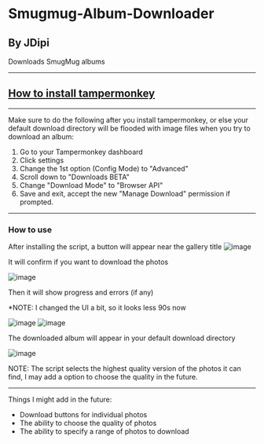 # Smugmug-Album-Downloader
## By JDipi

Downloads SmugMug albums


___
## [How to install tampermonkey](https://www.youtube.com/watch?v=kjeERqWY04s)
___
Make sure to do the following after you install tampermonkey, or else your default download directory will be flooded with image files when you try to download an album:

  1) Go to your Tampermonkey dashboard
  2) Click settings
  3) Change the 1st option (Config Mode) to "Advanced"
  4) Scroll down to "Downloads BETA"
  5) Change "Download Mode" to "Browser API"
  6) Save and exit, accept the new "Manage Download" 
     permission if prompted.
___
### How to use

After installing the script, a button will appear near the gallery title
![image](https://user-images.githubusercontent.com/48573618/189263722-070f8a0d-225c-4739-9acd-d247d6f166b7.png)

It will confirm if you want to download the photos

![image](https://user-images.githubusercontent.com/48573618/189263822-29f79338-12eb-4783-8829-cfbf7b1db6a2.png)

Then it will show progress and errors (if any)

*NOTE: I changed the UI a bit, so it looks less 90s now

![image](https://user-images.githubusercontent.com/48573618/189264055-b49d960a-3b0f-4f8e-a4ff-ba4520098404.png)
![image](https://user-images.githubusercontent.com/48573618/189264351-2b49a6d7-9b7e-4707-8864-25c051d758ae.png)

The downloaded album will appear in your default download directory

![image](https://user-images.githubusercontent.com/48573618/189264208-a32c3427-3d43-409e-af53-51946180e1bc.png)


NOTE: The script selects the highest quality version of the photos it can find, I may add a option to choose the quality in the future.
___

Things I might add in the future:
 - Download buttons for individual photos
 - The ability to choose the quality of photos
 - The ability to specify a range of photos to download
 
